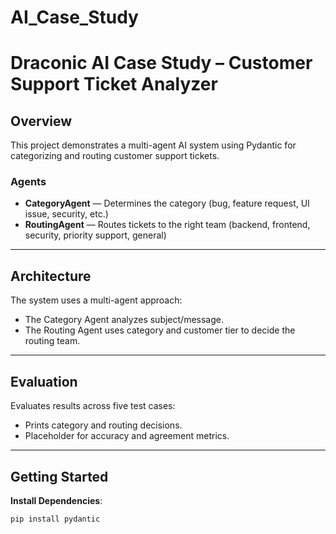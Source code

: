 # AI_Case_Study

# Draconic AI Case Study – Customer Support Ticket Analyzer

## Overview
This project demonstrates a multi-agent AI system using Pydantic for categorizing and routing customer support tickets.

### Agents
- **CategoryAgent** — Determines the category (bug, feature request, UI issue, security, etc.)
- **RoutingAgent** — Routes tickets to the right team (backend, frontend, security, priority support, general)

---

## Architecture
The system uses a multi-agent approach:
- The Category Agent analyzes subject/message.
- The Routing Agent uses category and customer tier to decide the routing team.

---

## Evaluation
Evaluates results across five test cases:
- Prints category and routing decisions.
- Placeholder for accuracy and agreement metrics.

---

## Getting Started
**Install Dependencies**:
```bash
pip install pydantic
